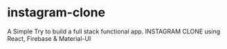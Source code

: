 # instagram-clone
A Simple Try to build a full stack functional app. INSTAGRAM CLONE using React, Firebase &amp; Material-UI
